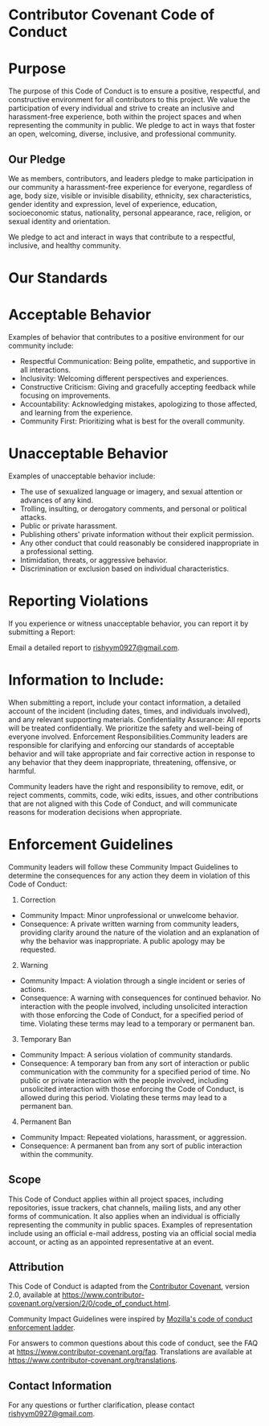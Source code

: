 # Contributor Covenant Code of Conduct

# Purpose

The purpose of this Code of Conduct is to ensure a positive, respectful, and constructive environment for all contributors to this project. We value the participation of every individual and strive to create an inclusive and harassment-free experience, both within the project spaces and when representing the community in public. We pledge to act in ways that foster an open, welcoming, diverse, inclusive, and professional community.

## Our Pledge
We as members, contributors, and leaders pledge to make participation in our community a harassment-free experience for everyone, regardless of age, body size, visible or invisible disability, ethnicity, sex characteristics, gender identity and expression, level of experience, education, socioeconomic status, nationality, personal appearance, race, religion, or sexual identity and orientation.

We pledge to act and interact in ways that contribute to a respectful, inclusive, and healthy community.

# Our Standards

# Acceptable Behavior

Examples of behavior that contributes to a positive environment for our community include:

* Respectful Communication: Being polite, empathetic, and supportive in all interactions.
* Inclusivity: Welcoming different perspectives and experiences.
* Constructive Criticism: Giving and gracefully accepting feedback while focusing on improvements.
* Accountability: Acknowledging mistakes, apologizing to those affected, and learning from the experience.
* Community First: Prioritizing what is best for the overall community.

# Unacceptable Behavior

Examples of unacceptable behavior include:

* The use of sexualized language or imagery, and sexual attention or advances of any kind.
* Trolling, insulting, or derogatory comments, and personal or political attacks.
* Public or private harassment.
* Publishing others' private information without their explicit permission.
* Any other conduct that could reasonably be considered inappropriate in a professional setting.
* Intimidation, threats, or aggressive behavior.
* Discrimination or exclusion based on individual characteristics.

# Reporting Violations
If you experience or witness unacceptable behavior, you can report it by submitting a Report:

Email a detailed report to rishyym0927@gmail.com.

# Information to Include: 

When submitting a report, include your contact information, a detailed account of the incident (including dates, times, and individuals involved), and any relevant supporting materials.
Confidentiality Assurance: All reports will be treated confidentially. We prioritize the safety and well-being of everyone involved.
Enforcement Responsibilities.Community leaders are responsible for clarifying and enforcing our standards of acceptable behavior and will take appropriate and fair corrective action in response to any behavior that they deem inappropriate, threatening, offensive, or harmful.

Community leaders have the right and responsibility to remove, edit, or reject comments, commits, code, wiki edits, issues, and other contributions that are not aligned with this Code of Conduct, and will communicate reasons for moderation decisions when appropriate.

# Enforcement Guidelines
Community leaders will follow these Community Impact Guidelines to determine the consequences for any action they deem in violation of this Code of Conduct:

1. Correction
* Community Impact: Minor unprofessional or unwelcome behavior.
* Consequence: A private written warning from community leaders, providing clarity around the nature of the violation and an explanation of why the behavior was inappropriate. A public apology may be requested.
2. Warning
* Community Impact: A violation through a single incident or series of actions.
* Consequence: A warning with consequences for continued behavior. No interaction with the people involved, including unsolicited interaction with those enforcing the Code of Conduct, for a specified period of time. Violating these terms may lead to a temporary or permanent ban.
3. Temporary Ban
* Community Impact: A serious violation of community standards.
* Consequence: A temporary ban from any sort of interaction or public communication with the community for a specified period of time. No public or private interaction with the people involved, including unsolicited interaction with those enforcing the Code of Conduct, is allowed during this period. Violating these terms may lead to a permanent ban.
4. Permanent Ban
* Community Impact: Repeated violations, harassment, or aggression.
* Consequence: A permanent ban from any sort of public interaction within the community.

## Scope

This Code of Conduct applies within all project spaces, including repositories, issue trackers, chat channels, mailing lists, and any other forms of communication. It also applies when an individual is officially representing the community in public spaces. Examples of representation include using an official e-mail address, posting via an official social media account, or acting as an appointed representative at an event.

## Attribution

This Code of Conduct is adapted from the [Contributor
Covenant][homepage], version 2.0, available at
https://www.contributor-covenant.org/version/2/0/code_of_conduct.html.

Community Impact Guidelines were inspired by [Mozilla's code of
conduct enforcement ladder](https://github.com/mozilla/diversity).

[homepage]: https://www.contributor-covenant.org

For answers to common questions about this code of conduct, see the
FAQ at https://www.contributor-covenant.org/faq. Translations are
available at https://www.contributor-covenant.org/translations.


## Contact Information

For any questions or further clarification, please contact rishyym0927@gmail.com.